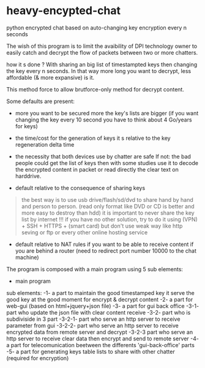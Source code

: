 heavy-encypted-chat
===================

python encrypted chat based on auto-changing key encryption every n seconds


The wish of this program is to limit the avaibility of DPI technology owner to easily catch and decrypt the flow of packets between two or more chatters. 

how it s done ?
With sharing an big list of timestampted keys then changing the key every n seconds.
In that way more long you want to decrypt, less affordable (& more expansive) is it.

This method force to allow brutforce-only method for decrypt content.

Some defaults are present:

- more you want to be secured more the key's lists are bigger
(if you want changing the key every 10 second you have to think about 4 Go/years for keys)

- the time/cost for the generation of keys 
it s relative to the key regeneration delta time

- the necessity that both devices use by chatter are safe 
If not: the bad people could get the list of keys then with some studies use it to decode the encrypted content in packet 
or read directly the clear text on harddrive.

- default relative to the consequence of sharing keys
 > the best way is to use usb drive/flash/sd/dvd to share hand by hand and person to person. (read only format like DVD or CD is better and more easy to destroy than hdd)
 > it is important to never share the key list by internet !!! 
    if you have no other solution, try to do it using (VPN) + SSH + HTTPS + (smart card) but don't use weak way like http seving or ftp or every other online hosting service

- default relative to NAT rules if you want to be able to receive content if you are behind a router 
(need to redirect port number 10000 to the chat machine)


The program is composed with a main program using 5 sub elements:

 - main program

sub elements:
  -1- a part to maintain the good timestamped key
  it serve the good key at the good moment for encrypt & decrypt content
  -2- a part for web-gui (based on html+jquery+json file)
  -3- a part for gui back office
   -3-1- part who update the json file with clear content receive
   -3-2- part who is subdiviside in 3 part
    -3-2-1- part who serve an http server to receive parameter from gui
    -3-2-2- part who serve an http server to receive encrypted data from remote server and decrypt
    -3-2-3 part who serve an http server to receive clear data then encrypt and send to remote server
  -4- a part for telecomunication beetween the differents 'gui-back-office' parts
  -5- a part for generating keys table lists to share with other chatter (required for encryption)


